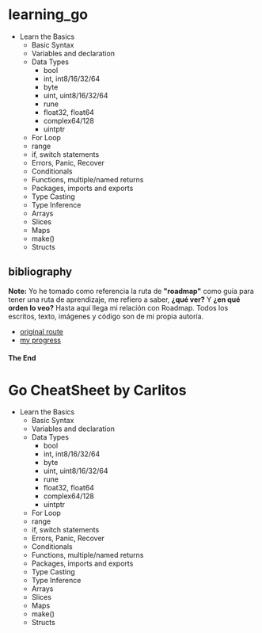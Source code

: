 # learning_go

- Learn the Basics
    - Basic Syntax
    - Variables and declaration
    - Data Types
        - bool
        - int, int8/16/32/64
        - byte
        - uint, uint8/16/32/64
        - rune
        - float32, float64
        - complex64/128
        - uintptr
    - For Loop
    - range
    - if, switch statements
    - Errors, Panic, Recover
    - Conditionals
    - Functions, multiple/named returns
    - Packages, imports and exports
    - Type Casting
    - Type Inference
    - Arrays
    - Slices
    - Maps
    - make()
    - Structs

## bibliography

**Note:** Yo he tomado como referencia la ruta de **"roadmap"** como guía para tener una ruta de aprendizaje, me refiero a saber, **¿qué ver?** Y **¿en qué orden lo veo?** Hasta aquí llega mi relación con Roadmap. Todos los escritos, texto, imágenes y código son de mi propia autoría.

- [original route](https://roadmap.sh/golang)
- [my progress](https://roadmap.sh/golang?s=67f7298446da096541bebece)

#### The End

# Go CheatSheet by Carlitos

- Learn the Basics
    - Basic Syntax
    - Variables and declaration
    - Data Types
        - bool
        - int, int8/16/32/64
        - byte
        - uint, uint8/16/32/64
        - rune
        - float32, float64
        - complex64/128
        - uintptr
    - For Loop
    - range
    - if, switch statements
    - Errors, Panic, Recover
    - Conditionals
    - Functions, multiple/named returns
    - Packages, imports and exports
    - Type Casting
    - Type Inference
    - Arrays
    - Slices
    - Maps
    - make()
    - Structs
